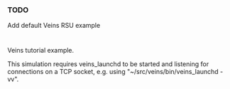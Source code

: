 ### TODO
Add default Veins RSU example 
#
Veins tutorial example.

This simulation requires veins_launchd to be started and listening for 
connections on a TCP socket, e.g. using "~/src/veins/bin/veins_launchd -vv".
